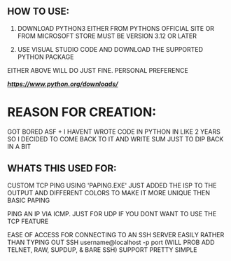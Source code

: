 ## HOW TO USE:
1. DOWNLOAD PYTHON3 EITHER FROM PYTHONS OFFICIAL SITE OR FROM MICROSOFT STORE MUST BE VERSION 3.12 OR LATER

2. USE VISUAL STUDIO CODE AND DOWNLOAD THE SUPPORTED PYTHON PACKAGE

EITHER ABOVE WILL DO JUST FINE. PERSONAL PREFERENCE 

_**https://www.python.org/downloads/**_

# REASON FOR CREATION:
GOT BORED ASF + I HAVENT WROTE CODE IN PYTHON IN LIKE 2 YEARS SO I DECIDED TO COME BACK TO IT AND WRITE SUM JUST TO DIP BACK IN A BIT

## WHATS THIS USED FOR:
CUSTOM TCP PING USING 'PAPING.EXE' JUST ADDED THE ISP TO THE OUTPUT AND DIFFERENT COLORS TO MAKE IT MORE UNIQUE THEN BASIC PAPING

PING AN IP VIA ICMP. JUST FOR UDP IF YOU DONT WANT TO USE THE TCP FEATURE

EASE OF ACCESS FOR CONNECTING TO AN SSH SERVER EASILY RATHER THAN TYPING OUT SSH username@localhost -p port (WILL PROB ADD TELNET, RAW, SUPDUP, & BARE SSH) SUPPORT PRETTY SIMPLE

